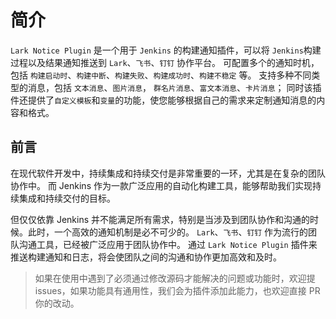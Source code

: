 # 简介

`Lark Notice Plugin` 是一个用于  `Jenkins` 的构建通知插件，可以将 `Jenkins`构建过程以及结果通知推送到 `Lark`、`飞书`、`钉钉` 协作平台。
可配置多个的通知时机，包括 `构建启动时`、`构建中断`、`构建失败`、`构建成功时`、`构建不稳定` 等。
支持多种不同类型的消息，包括 `文本消息`、`图片消息`， `群名片消息`、`富文本消息`、`卡片消息`；
同时该插件还提供了`自定义模板`和`变量`的功能，使您能够根据自己的需求来定制通知消息的内容和格式。

## 前言

在现代软件开发中，持续集成和持续交付是非常重要的一环，尤其是在复杂的团队协作中。 而 Jenkins 作为一款广泛应用的自动化构建工具，能够帮助我们实现持续集成和持续交付的目标。

但仅仅依靠 Jenkins 并不能满足所有需求，特别是当涉及到团队协作和沟通的时候。此时，一个高效的通知机制是必不可少的。 `Lark`、`飞书`、`钉钉` 作为流行的团队沟通工具，已经被广泛应用于团队协作中。 通过 `Lark Notice Plugin` 插件来推送构建通知和日志，将会使团队之间的沟通和协作更加高效和及时。

> 如果在使用中遇到了必须通过修改源码才能解决的问题或功能时，欢迎提 issues，如果功能具有通用性，我们会为插件添加此能力，也欢迎直接 PR 你的改动。